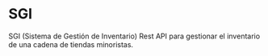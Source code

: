 # SGI
SGI (Sistema de Gestión de Inventario) Rest API para gestionar el inventario de una cadena de tiendas minoristas.
